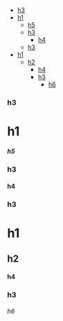 <!-- TOC -->
* [h3](#h3)
* [h1](#h1)
  * [h5](#h5)
  * [h3](#h3-1)
    * [h4](#h4)
  * [h3](#h3-2)
* [h1](#h1-1)
  * [h2](#h2)
    * [h4](#h4-1)
    * [h3](#h3-3)
      * [h6](#h6)

<!-- TOC END -->

### h3

# h1

##### h5

### h3

#### h4

### h3

# h1

## h2

#### h4

### h3

###### h6
